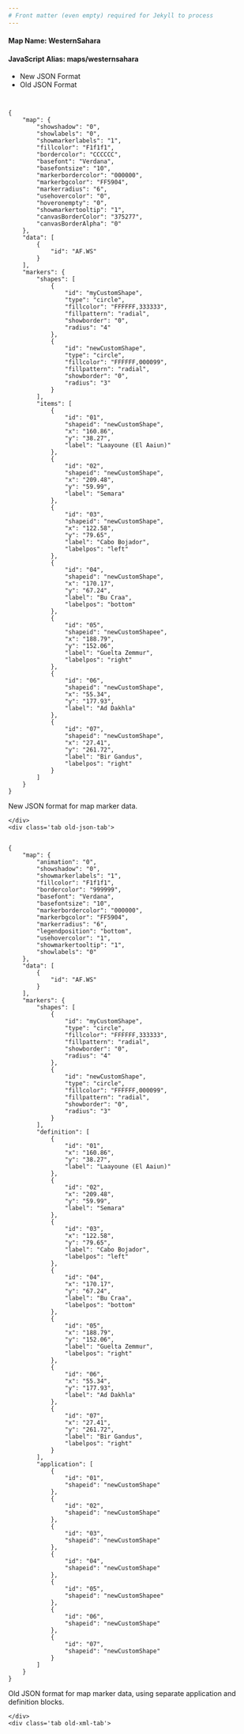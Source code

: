 ```yaml
---
# Front matter (even empty) required for Jekyll to process
---
```


#### Map Name: WesternSahara

#### JavaScript Alias: maps/westernsahara


<div class="code-wrapper">
<ul class='code-tabs'>
    <li class='active'>
        <a data-toggle='new-json'>New JSON Format</a>
    </li>
    <li>
        <a data-toggle='old-json'>Old JSON Format</a>
    </li>
</ul>
<div class='tab-content'>
    <pre class='plain-code'></pre>
    <div class='tab new-json-tab active'>
<pre><code class="language-javascript">
{
    "map": {
        "showshadow": "0",
        "showlabels": "0",
        "showmarkerlabels": "1",
        "fillcolor": "F1f1f1",
        "bordercolor": "CCCCCC",
        "basefont": "Verdana",
        "basefontsize": "10",
        "markerbordercolor": "000000",
        "markerbgcolor": "FF5904",
        "markerradius": "6",
        "usehovercolor": "0",
        "hoveronempty": "0",
        "showmarkertooltip": "1",
        "canvasBorderColor": "375277",
        "canvasBorderAlpha": "0"
    },
    "data": [
        {
            "id": "AF.WS"
        }
    ],
    "markers": {
        "shapes": [
            {
                "id": "myCustomShape",
                "type": "circle",
                "fillcolor": "FFFFFF,333333",
                "fillpattern": "radial",
                "showborder": "0",
                "radius": "4"
            },
            {
                "id": "newCustomShape",
                "type": "circle",
                "fillcolor": "FFFFFF,000099",
                "fillpattern": "radial",
                "showborder": "0",
                "radius": "3"
            }
        ],
        "items": [
            {
                "id": "01",
                "shapeid": "newCustomShape",
                "x": "160.86",
                "y": "38.27",
                "label": "Laayoune (El Aaiun)"
            },
            {
                "id": "02",
                "shapeid": "newCustomShape",
                "x": "209.48",
                "y": "59.99",
                "label": "Semara"
            },
            {
                "id": "03",
                "shapeid": "newCustomShape",
                "x": "122.58",
                "y": "79.65",
                "label": "Cabo Bojador",
                "labelpos": "left"
            },
            {
                "id": "04",
                "shapeid": "newCustomShape",
                "x": "170.17",
                "y": "67.24",
                "label": "Bu Craa",
                "labelpos": "bottom"
            },
            {
                "id": "05",
                "shapeid": "newCustomShapee",
                "x": "188.79",
                "y": "152.06",
                "label": "Guelta Zemmur",
                "labelpos": "right"
            },
            {
                "id": "06",
                "shapeid": "newCustomShape",
                "x": "55.34",
                "y": "177.93",
                "label": "Ad Dakhla"
            },
            {
                "id": "07",
                "shapeid": "newCustomShape",
                "x": "27.41",
                "y": "261.72",
                "label": "Bir Gandus",
                "labelpos": "right"
            }
        ]
    }
}
</code></pre>


<p class='text-success'>New JSON format for map marker data.</p>

    </div>
    <div class='tab old-json-tab'>
<pre><code class="language-javascript">
{
    "map": {
        "animation": "0",
        "showshadow": "0",
        "showmarkerlabels": "1",
        "fillcolor": "F1f1f1",
        "bordercolor": "999999",
        "basefont": "Verdana",
        "basefontsize": "10",
        "markerbordercolor": "000000",
        "markerbgcolor": "FF5904",
        "markerradius": "6",
        "legendposition": "bottom",
        "usehovercolor": "1",
        "showmarkertooltip": "1",
        "showlabels": "0"
    },
    "data": [
        {
            "id": "AF.WS"
        }
    ],
    "markers": {
        "shapes": [
            {
                "id": "myCustomShape",
                "type": "circle",
                "fillcolor": "FFFFFF,333333",
                "fillpattern": "radial",
                "showborder": "0",
                "radius": "4"
            },
            {
                "id": "newCustomShape",
                "type": "circle",
                "fillcolor": "FFFFFF,000099",
                "fillpattern": "radial",
                "showborder": "0",
                "radius": "3"
            }
        ],
        "definition": [
            {
                "id": "01",
                "x": "160.86",
                "y": "38.27",
                "label": "Laayoune (El Aaiun)"
            },
            {
                "id": "02",
                "x": "209.48",
                "y": "59.99",
                "label": "Semara"
            },
            {
                "id": "03",
                "x": "122.58",
                "y": "79.65",
                "label": "Cabo Bojador",
                "labelpos": "left"
            },
            {
                "id": "04",
                "x": "170.17",
                "y": "67.24",
                "label": "Bu Craa",
                "labelpos": "bottom"
            },
            {
                "id": "05",
                "x": "188.79",
                "y": "152.06",
                "label": "Guelta Zemmur",
                "labelpos": "right"
            },
            {
                "id": "06",
                "x": "55.34",
                "y": "177.93",
                "label": "Ad Dakhla"
            },
            {
                "id": "07",
                "x": "27.41",
                "y": "261.72",
                "label": "Bir Gandus",
                "labelpos": "right"
            }
        ],
        "application": [
            {
                "id": "01",
                "shapeid": "newCustomShape"
            },
            {
                "id": "02",
                "shapeid": "newCustomShape"
            },
            {
                "id": "03",
                "shapeid": "newCustomShape"
            },
            {
                "id": "04",
                "shapeid": "newCustomShape"
            },
            {
                "id": "05",
                "shapeid": "newCustomShapee"
            },
            {
                "id": "06",
                "shapeid": "newCustomShape"
            },
            {
                "id": "07",
                "shapeid": "newCustomShape"
            }
        ]
    }
}
</code></pre>


<p class='text-success'>Old JSON format for map marker data, using separate application and definition blocks.</p>

    </div>
    <div class='tab old-xml-tab'>
<pre><code class="language-html">
<map animation='0' showShadow='0' showMarkerLabels='1' fillColor='F1f1f1' borderColor='999999' baseFont='Verdana' baseFontSize='10' markerBorderColor='000000' markerBgColor='FF5904' markerRadius='6' legendPosition='bottom' useHoverColor='1' showMarkerToolTip='1' showLabels='0'  >
	<data>
		<entity id='AF.WS'  />
	</data>
	<markers>
	 <shapes>

		     <shape id='myCustomShape' type='circle' fillColor='FFFFFF,333333' fillPattern='radial' showBorder='0' radius='4'/>
			 <shape id='newCustomShape' type='circle' fillColor='FFFFFF,000099' fillPattern='radial'
showBorder='0' radius='3'/>

        </shapes>
		<definition>
			<marker id='01' x='160.86' y='38.27' label='Laayoune (El Aaiun)'  />
			<marker id='02' x='209.48' y='59.99' label='Semara'  />
			<marker id='03' x='122.58' y='79.65' label='Cabo Bojador' labelPos='left'  />
			<marker id='04' x='170.17' y='67.24' label='Bu Craa' labelPos='bottom'  />
			<marker id='05' x='188.79' y='152.06' label='Guelta Zemmur' labelPos='right'  />
			<marker id='06' x='55.34' y='177.93' label='Ad Dakhla'  />
			<marker id='07' x='27.41' y='261.72' label='Bir Gandus' labelPos='right'  />
		</definition>
		<application>
			<marker id='01' shapeId='newCustomShape'  />
			<marker id='02' shapeId='newCustomShape'  />
			<marker id='03' shapeId='newCustomShape'  />
			<marker id='04' shapeId='newCustomShape'  />
			<marker id='05' shapeId='newCustomShapee'  />
			<marker id='06' shapeId='newCustomShape'  />
			<marker id='07' shapeId='newCustomShape'  />
		</application>
	</markers>
</map>
</code></pre>

<p class='text-success'>Old XML format for map marker data, using separate application and definition blocks.</p>

</div>
</div>
</div>

